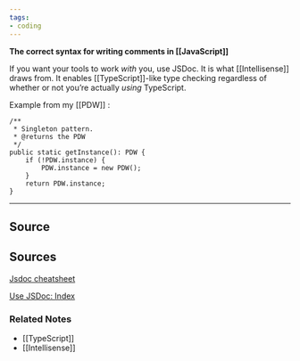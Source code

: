 ```yaml
---
tags:
- coding
---
```

**The correct syntax for writing comments in [[JavaScript]]**

If you want your tools to work *with* you, use JSDoc. It is what [[Intellisense]] draws from. It enables [[TypeScript]]-like type checking regardless of whether or not you’re actually *using* TypeScript. 

Example from my [[PDW]] :

```tsx
/**
 * Singleton pattern.
 * @returns the PDW
 */
public static getInstance(): PDW {
    if (!PDW.instance) {
        PDW.instance = new PDW();
    }
    return PDW.instance;
}
```

---

## Source


## Sources

[Jsdoc cheatsheet](https://devhints.io/jsdoc)

[Use JSDoc: Index](https://jsdoc.app/)

### Related Notes
- [[TypeScript]] 
- [[Intellisense]]